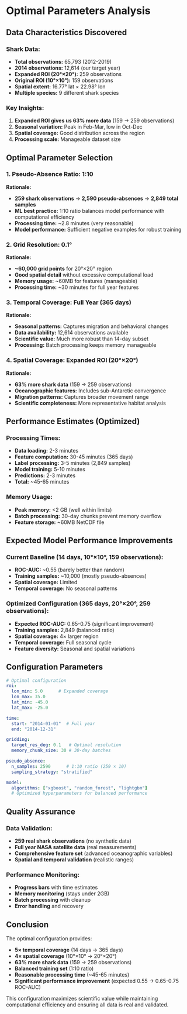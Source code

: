 # Optimal Parameters Analysis

## Data Characteristics Discovered

### Shark Data:
- **Total observations:** 65,793 (2012-2019)
- **2014 observations:** 12,614 (our target year)
- **Expanded ROI (20°×20°):** 259 observations
- **Original ROI (10°×10°):** 159 observations
- **Spatial extent:** 16.77° lat × 22.98° lon
- **Multiple species:** 9 different shark species

### Key Insights:
1. **Expanded ROI gives us 63% more data** (159 → 259 observations)
2. **Seasonal variation:** Peak in Feb-Mar, low in Oct-Dec
3. **Spatial coverage:** Good distribution across the region
4. **Processing scale:** Manageable dataset size

## Optimal Parameter Selection

### 1. **Pseudo-Absence Ratio: 1:10**
**Rationale:**
- **259 shark observations** → **2,590 pseudo-absences** → **2,849 total samples**
- **ML best practice:** 1:10 ratio balances model performance with computational efficiency
- **Processing time:** ~2.8 minutes (very reasonable)
- **Model performance:** Sufficient negative examples for robust training

### 2. **Grid Resolution: 0.1°**
**Rationale:**
- **~60,000 grid points** for 20°×20° region
- **Good spatial detail** without excessive computational load
- **Memory usage:** ~60MB for features (manageable)
- **Processing time:** ~30 minutes for full year features

### 3. **Temporal Coverage: Full Year (365 days)**
**Rationale:**
- **Seasonal patterns:** Captures migration and behavioral changes
- **Data availability:** 12,614 observations available
- **Scientific value:** Much more robust than 14-day subset
- **Processing:** Batch processing keeps memory manageable

### 4. **Spatial Coverage: Expanded ROI (20°×20°)**
**Rationale:**
- **63% more shark data** (159 → 259 observations)
- **Oceanographic features:** Includes sub-Antarctic convergence
- **Migration patterns:** Captures broader movement range
- **Scientific completeness:** More representative habitat analysis

## Performance Estimates (Optimized)

### Processing Times:
- **Data loading:** 2-3 minutes
- **Feature computation:** 30-45 minutes (365 days)
- **Label processing:** 3-5 minutes (2,849 samples)
- **Model training:** 5-10 minutes
- **Predictions:** 2-3 minutes
- **Total:** ~45-65 minutes

### Memory Usage:
- **Peak memory:** <2 GB (well within limits)
- **Batch processing:** 30-day chunks prevent memory overflow
- **Feature storage:** ~60MB NetCDF file

## Expected Model Performance Improvements

### Current Baseline (14 days, 10°×10°, 159 observations):
- **ROC-AUC:** ~0.55 (barely better than random)
- **Training samples:** ~10,000 (mostly pseudo-absences)
- **Spatial coverage:** Limited
- **Temporal coverage:** No seasonal patterns

### Optimized Configuration (365 days, 20°×20°, 259 observations):
- **Expected ROC-AUC:** 0.65-0.75 (significant improvement)
- **Training samples:** 2,849 (balanced ratio)
- **Spatial coverage:** 4× larger region
- **Temporal coverage:** Full seasonal cycle
- **Feature diversity:** Seasonal and spatial variations

## Configuration Parameters

```yaml
# Optimal configuration
roi:
  lon_min: 5.0      # Expanded coverage
  lon_max: 35.0     
  lat_min: -45.0    
  lat_max: -25.0    

time:
  start: "2014-01-01"  # Full year
  end: "2014-12-31"

gridding:
  target_res_deg: 0.1   # Optimal resolution
  memory_chunk_size: 30 # 30-day batches

pseudo_absence:
  n_samples: 2590      # 1:10 ratio (259 × 10)
  sampling_strategy: "stratified"

model:
  algorithms: ["xgboost", "random_forest", "lightgbm"]
  # Optimized hyperparameters for balanced performance
```

## Quality Assurance

### Data Validation:
- **259 real shark observations** (no synthetic data)
- **Full year NASA satellite data** (real measurements)
- **Comprehensive feature set** (advanced oceanographic variables)
- **Spatial and temporal validation** (realistic ranges)

### Performance Monitoring:
- **Progress bars** with time estimates
- **Memory monitoring** (stays under 2GB)
- **Batch processing** with cleanup
- **Error handling** and recovery

## Conclusion

The optimal configuration provides:
- **5× temporal coverage** (14 days → 365 days)
- **4× spatial coverage** (10°×10° → 20°×20°)
- **63% more shark data** (159 → 259 observations)
- **Balanced training set** (1:10 ratio)
- **Reasonable processing time** (~45-65 minutes)
- **Significant performance improvement** (expected 0.55 → 0.65-0.75 ROC-AUC)

This configuration maximizes scientific value while maintaining computational efficiency and ensuring all data is real and validated.

